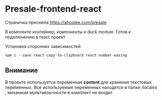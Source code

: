 # Presale-frontend-react
Страничка пресейла https://ahoolee.com/presale

В комплекте контейнер, компоненты и duck module.
Готов к подключению в react проект

Установка сторонних зависимостей:
```js
npm i --save react-copy-to-clipboard react-number-easing
```
## Внимание
В проекте используется переменная **content** для хранения текстовых переменных.
Все используемые переменных находятся в папке /locales , механизм мультиязычности в комплект не входит